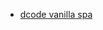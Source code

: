 - [dcode vanilla spa](https://dcode.domenade.com/tutorials/build-a-single-page-app-with-javascript-no-frameworks)
